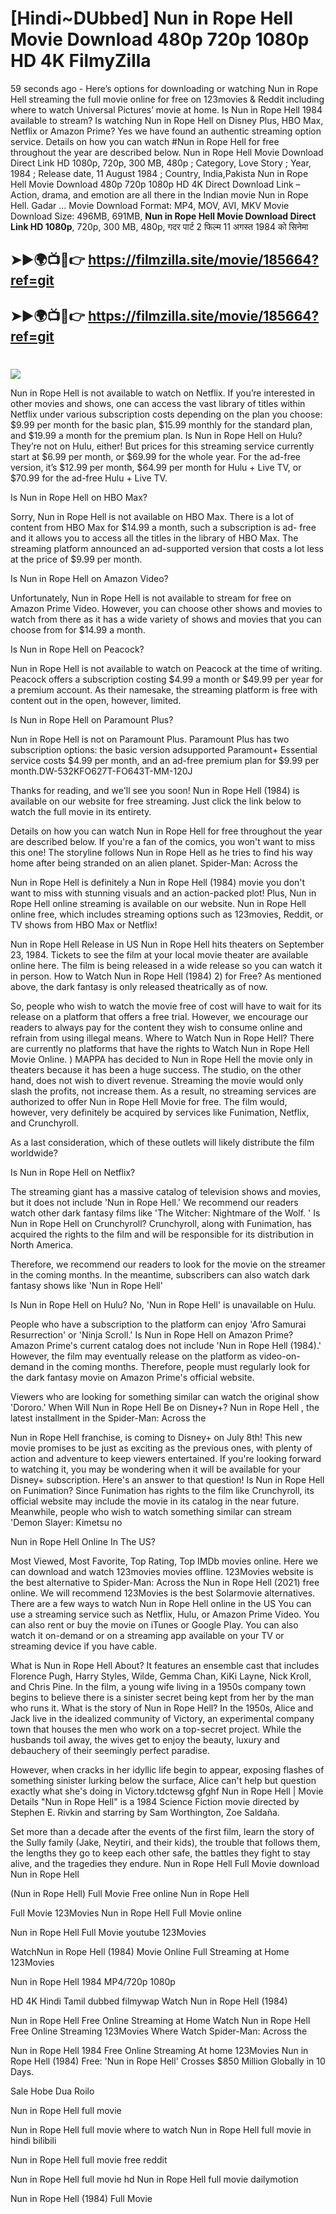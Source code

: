 # [Hindi~DUbbed] Nun in Rope Hell Movie Download 480p 720p 1080p HD 4K FilmyZilla


59 seconds ago - Here’s options for downloading or watching Nun in Rope Hell streaming the full movie online for free on 123movies & Reddit including where to watch Universal Pictures’ movie at home. Is Nun in Rope Hell 1984 available to stream? Is watching Nun in Rope Hell on Disney Plus, HBO Max, Netflix or Amazon Prime? Yes we have found an authentic streaming option service. Details on how you can watch #Nun in Rope Hell for free throughout the year are described below. Nun in Rope Hell Movie Download Direct Link HD 1080p, 720p, 300 MB, 480p ; Category, Love Story ; Year, 1984 ; Release date, 11 August 1984 ; Country, India,Pakista Nun in Rope Hell Movie Download 480p 720p 1080p HD 4K Direct Download Link – Action, drama, and emotion are all there in the Indian movie Nun in Rope Hell. Gadar ...
Movie Download Format: MP4, MOV, AVI, MKV
Movie Download Size: 496MB, 691MB, **Nun in Rope Hell Movie Download Direct Link HD 1080p**, 720p, 300 MB, 480p, गदर पार्ट 2 फिल्म 11 अगस्त 1984 को सिनेमा

## ➤►🌍📺📱👉   https://filmzilla.site/movie/185664?ref=git

## ➤►🌍📺📱👉   https://filmzilla.site/movie/185664?ref=git

#

<img src="https://image.tmdb.org/t/p/w780//pKaS8OTLlDJPJh5jZdm8wmFSPYS.jpg" />

Nun in Rope Hell is not available to watch on Netflix. If you’re interested in other movies and shows, one can access the vast library of titles within Netflix under various subscription costs depending on the plan you choose: $9.99 per month for the basic plan, $15.99 monthly for the standard plan, and $19.99 a month for the premium plan. Is Nun in Rope Hell on Hulu? They’re not on Hulu, either! But prices for this streaming service currently start at $6.99 per month, or $69.99 for the whole year. For the ad-free version, it’s $12.99 per month, $64.99 per month for Hulu + Live TV, or $70.99 for the ad-free Hulu + Live TV.

Is Nun in Rope Hell on HBO Max?

Sorry, Nun in Rope Hell is not available on HBO Max. There is a lot of content from HBO Max for $14.99 a month, such a subscription is ad- free and it allows you to access all the titles in the library of HBO Max. The streaming platform announced an ad-supported version that costs a lot less at the price of $9.99 per month.

Is Nun in Rope Hell on Amazon Video?

Unfortunately, Nun in Rope Hell is not available to stream for free on Amazon Prime Video. However, you can choose other shows and movies to watch from there as it has a wide variety of shows and movies that you can choose from for $14.99 a month.

Is Nun in Rope Hell on Peacock?

Nun in Rope Hell is not available to watch on Peacock at the time of writing. Peacock offers a subscription costing $4.99 a month or $49.99 per year for a premium account. As their namesake, the streaming platform is free with content out in the open, however, limited.

Is Nun in Rope Hell on Paramount Plus?

Nun in Rope Hell is not on Paramount Plus. Paramount Plus has two subscription options: the basic version adsupported Paramount+ Essential service costs $4.99 per month, and an ad-free premium plan for $9.99 per month.DW-532KFO627T-FO643T-MM-120J

Thanks for reading, and we'll see you soon! Nun in Rope Hell (1984) is available on our website for free streaming. Just click the link below to watch the full movie in its entirety.

Details on how you can watch Nun in Rope Hell for free throughout the year are described below. If you're a fan of the comics, you won't want to miss this one! The storyline follows Nun in Rope Hell as he tries to find his way home after being stranded on an alien planet. Spider-Man: Across the

Nun in Rope Hell is definitely a Nun in Rope Hell (1984) movie you don't want to miss with stunning visuals and an action-packed plot! Plus, Nun in Rope Hell online streaming is available on our website. Nun in Rope Hell online free, which includes streaming options such as 123movies, Reddit, or TV shows from HBO Max or Netflix!

Nun in Rope Hell Release in US Nun in Rope Hell hits theaters on September 23, 1984. Tickets to see the film at your local movie theater are available online here. The film is being released in a wide release so you can watch it in person. How to Watch Nun in Rope Hell (1984) 2) for Free? As mentioned above, the dark fantasy is only released theatrically as of now.

So, people who wish to watch the movie free of cost will have to wait for its release on a platform that offers a free trial. However, we encourage our readers to always pay for the content they wish to consume online and refrain from using illegal means. Where to Watch Nun in Rope Hell? There are currently no platforms that have the rights to Watch Nun in Rope Hell Movie Online. ) MAPPA has decided to Nun in Rope Hell the movie only in theaters because it has been a huge success. The studio, on the other hand, does not wish to divert revenue. Streaming the movie would only slash the profits, not increase them. As a result, no streaming services are authorized to offer Nun in Rope Hell Movie for free. The film would, however, very definitely be acquired by services like Funimation, Netflix, and Crunchyroll.

As a last consideration, which of these outlets will likely distribute the film worldwide?

Is Nun in Rope Hell on Netflix?

The streaming giant has a massive catalog of television shows and movies, but it does not include 'Nun in Rope Hell.' We recommend our readers watch other dark fantasy films like 'The Witcher: Nightmare of the Wolf. ' Is Nun in Rope Hell on Crunchyroll? Crunchyroll, along with Funimation, has acquired the rights to the film and will be responsible for its distribution in North America.

Therefore, we recommend our readers to look for the movie on the streamer in the coming months. In the meantime, subscribers can also watch dark fantasy shows like 'Nun in Rope Hell'

Is Nun in Rope Hell on Hulu? No, 'Nun in Rope Hell' is unavailable on Hulu.

People who have a subscription to the platform can enjoy 'Afro Samurai Resurrection' or 'Ninja Scroll.' Is Nun in Rope Hell on Amazon Prime? Amazon Prime's current catalog does not include 'Nun in Rope Hell (1984).' However, the film may eventually release on the platform as video-on-demand in the coming months. Therefore, people must regularly look for the dark fantasy movie on Amazon Prime's official website.

Viewers who are looking for something similar can watch the original show 'Dororo.' When Will Nun in Rope Hell Be on Disney+? Nun in Rope Hell , the latest installment in the Spider-Man: Across the

Nun in Rope Hell franchise, is coming to Disney+ on July 8th! This new movie promises to be just as exciting as the previous ones, with plenty of action and adventure to keep viewers entertained. If you're looking forward to watching it, you may be wondering when it will be available for your Disney+ subscription. Here's an answer to that question! Is Nun in Rope Hell on Funimation? Since Funimation has rights to the film like Crunchyroll, its official website may include the movie in its catalog in the near future. Meanwhile, people who wish to watch something similar can stream 'Demon Slayer: Kimetsu no

Nun in Rope Hell Online In The US?

Most Viewed, Most Favorite, Top Rating, Top IMDb movies online. Here we can download and watch 123movies movies offline. 123Movies website is the best alternative to Spider-Man: Across the Nun in Rope Hell (2021) free online. We will recommend 123Movies is the best Solarmovie alternatives. There are a few ways to watch Nun in Rope Hell online in the US You can use a streaming service such as Netflix, Hulu, or Amazon Prime Video. You can also rent or buy the movie on iTunes or Google Play. You can also watch it on-demand or on a streaming app available on your TV or streaming device if you have cable.

What is Nun in Rope Hell About? It features an ensemble cast that includes Florence Pugh, Harry Styles, Wilde, Gemma Chan, KiKi Layne, Nick Kroll, and Chris Pine. In the film, a young wife living in a 1950s company town begins to believe there is a sinister secret being kept from her by the man who runs it. What is the story of Nun in Rope Hell? In the 1950s, Alice and Jack live in the idealized community of Victory, an experimental company town that houses the men who work on a top-secret project. While the husbands toil away, the wives get to enjoy the beauty, luxury and debauchery of their seemingly perfect paradise.

However, when cracks in her idyllic life begin to appear, exposing flashes of something sinister lurking below the surface, Alice can't help but question exactly what she's doing in Victory.tdctewsg gfghf Nun in Rope Hell | Movie Details "Nun in Rope Hell" is a 1984 Science Fiction movie directed by Stephen E. Rivkin and starring by Sam Worthington, Zoe Saldaña.

Set more than a decade after the events of the first film, learn the story of the Sully family (Jake, Neytiri, and their kids), the trouble that follows them, the lengths they go to keep each other safe, the battles they fight to stay alive, and the tragedies they endure. Nun in Rope Hell Full Movie download Nun in Rope Hell

(Nun in Rope Hell) Full Movie Free online Nun in Rope Hell

Full Movie 123Movies Nun in Rope Hell Full Movie online

Nun in Rope Hell Full Movie youtube 123Movies

WatchNun in Rope Hell (1984) Movie Online Full Streaming at Home 123Movies

Nun in Rope Hell 1984 MP4/720p 1080p

HD 4K Hindi Tamil dubbed filmywap Watch Nun in Rope Hell (1984)

Nun in Rope Hell Free Online Streaming at Home Watch Nun in Rope Hell Free Online Streaming 123Movies Where Watch Spider-Man: Across the

Nun in Rope Hell 1984 Free Online Streaming At home 123Movies Nun in Rope Hell (1984) Free: 'Nun in Rope Hell' Crosses $850 Million Globally in 10 Days.

Sale Hobe Dua Roilo

Nun in Rope Hell full movie

Nun in Rope Hell full movie where to watch Nun in Rope Hell full movie in hindi bilibili

Nun in Rope Hell full movie free reddit

Nun in Rope Hell full movie hd Nun in Rope Hell full movie dailymotion

Nun in Rope Hell (1984) Full Movie